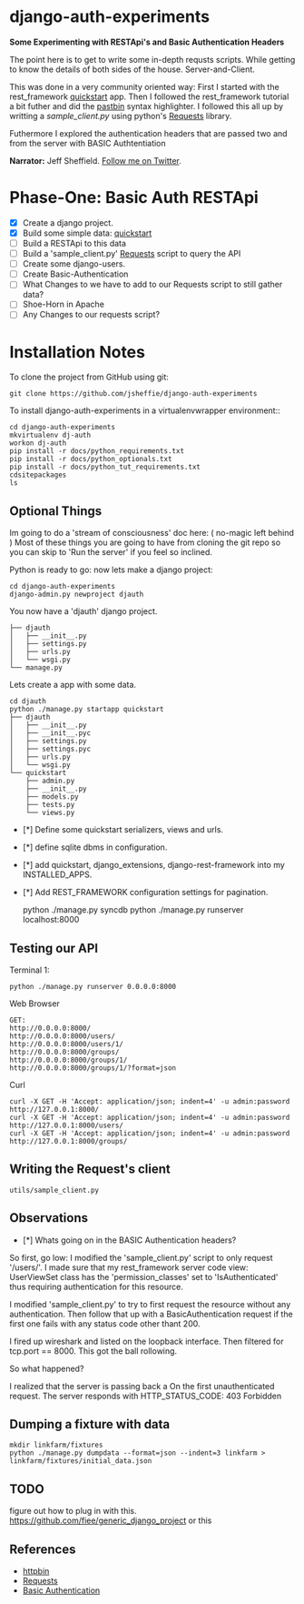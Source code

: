 django-auth-experiments
=======================


**Some Experimenting with RESTApi's and Basic Authentication Headers**

The point here is to get to write some in-depth requsts scripts. While getting to know
the details of both sides of the house. Server-and-Client.

This was done in a very community oriented way: First I started with the
rest_framework [quickstart](http://django-rest-framework.org/tutorial/quickstart#project-setup)
app. Then I followed the rest_framework tutorial a bit futher and did the [pastbin](http://django-rest-framework.org/tutorial/1-serialization) syntax highlighter. I followed this all up by writting a *sample_client.py* using python's [Requests](http://docs.python-requests.org/en/latest/) library.

Futhermore I explored the authentication headers that are passed two and from the server with BASIC Authtentiation

**Narrator:** Jeff Sheffield.  [Follow me on Twitter](https://twitter.com/jeffsheffield).

Phase-One: Basic Auth RESTApi
========

- [x] Create a django project.
- [x] Build some simple data: [quickstart](http://django-rest-framework.org/tutorial/quickstart#project-setup)
- [ ] Build a RESTApi to this data
- [ ] Build a 'sample_client.py' [Requests](http://docs.python-requests.org/en/latest/) script to query the API
- [ ] Create some django-users.
- [ ] Create Basic-Authentication
- [ ] What Changes to we have to add to our Requests script to still gather data?
- [ ] Shoe-Horn in Apache
- [ ] Any Changes to our requests script?

Installation Notes
==================

To clone the project from GitHub using git:

    git clone https://github.com/jsheffie/django-auth-experiments

To install django-auth-experiments in a virtualenvwrapper environment::

    cd django-auth-experiments 
    mkvirtualenv dj-auth
    workon dj-auth
    pip install -r docs/python_requirements.txt 
    pip install -r docs/python_optionals.txt 
    pip install -r docs/python_tut_requirements.txt 
    cdsitepackages
    ls


Optional Things
----------------
Im going to do a 'stream of consciousness' doc here: ( no-magic left behind )
Most of these things you are going to have from cloning the git repo so you can skip to 
'Run the server' if you feel so inclined.

Python is ready to go: now lets make a django project:

    cd django-auth-experiments
    django-admin.py newproject djauth

You now have a 'djauth' django project.

	├── djauth
	│   ├── __init__.py
	│   ├── settings.py
	│   ├── urls.py
	│   └── wsgi.py
	└── manage.py

Lets create a app with some data.

	cd djauth
	python ./manage.py startapp quickstart
	├── djauth
	│   ├── __init__.py
	│   ├── __init__.pyc
	│   ├── settings.py
	│   ├── settings.pyc
	│   ├── urls.py
	│   └── wsgi.py
	└── quickstart
	    ├── admin.py
	    ├── __init__.py
	    ├── models.py
	    ├── tests.py
	    └── views.py

- [*] Define some quickstart serializers, views and urls.
- [*] define sqlite dbms in configuration.
- [*] add quickstart, django_extensions, django-rest-framework into my INSTALLED_APPS.
- [*] Add REST_FRAMEWORK configuration settings for pagination.


	python ./manage.py syncdb
	python ./manage.py runserver localhost:8000

Testing our API
----------------

Terminal 1:

	python ./manage.py runserver 0.0.0.0:8000

Web Browser

	GET:
	http://0.0.0.0:8000/
	http://0.0.0.0:8000/users/
	http://0.0.0.0:8000/users/1/
	http://0.0.0.0:8000/groups/
	http://0.0.0.0:8000/groups/1/
	http://0.0.0.0:8000/groups/1/?format=json


Curl

	curl -X GET -H 'Accept: application/json; indent=4' -u admin:password http://127.0.0.1:8000/
	curl -X GET -H 'Accept: application/json; indent=4' -u admin:password http://127.0.0.1:8000/users/ 
	curl -X GET -H 'Accept: application/json; indent=4' -u admin:password http://127.0.0.1:8000/groups/ 

Writing the Request's client
----------------

	utils/sample_client.py

Observations
----------------
- [*] Whats going on in the BASIC Authentication headers?

So first, go low:
I modified the 'sample_client.py' script to only request '/users/'. I made sure that my rest_framework server code view: UserViewSet class has the 'permission_classes' set to 'IsAuthenticated' thus requiring authentication for this resource.

I modified 'sample_client.py' to try to first request the resource without any authentication.
Then follow that up with a BasicAuthentication request if the first one fails with any status
code other thant 200.

I fired up wireshark and listed on the loopback interface. Then filtered for tcp.port == 8000. This got the ball rollowing. 

So what happened?

I realized that the server is passing back a On the first unauthenticated request.
The server responds with HTTP_STATUS_CODE: 403 Forbidden







Dumping a fixture with data
----------------
	mkdir linkfarm/fixtures
	python ./manage.py dumpdata --format=json --indent=3 linkfarm > linkfarm/fixtures/initial_data.json



TODO
----------------- 
figure out how to plug in with this.
https://github.com/fiee/generic_django_project
or this

References
----------------- 
* [httpbin](http://httpbin.org/)
* [Requests](http://docs.python-requests.org/en/latest/)
* [Basic Authentication](http://en.wikipedia.org/wiki/Basic_access_authentication)

